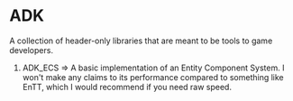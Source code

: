 # ADK

A collection of header-only libraries that are meant to be tools to game developers.

1. ADK_ECS => A basic implementation of an Entity Component System. I won't make any claims to
its performance compared to something like EnTT, which I would recommend if you need raw speed.

